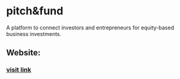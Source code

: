 # pitch&fund
A platform to connect investors and entrepreneurs for equity-based business investments.
## Website:
### [visit link](https://pitchnfund.up.railway.app)
